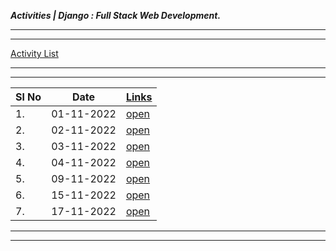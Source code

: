 ___Activities | Django : Full Stack Web Development.___

___
___
[Activity List](./Activity/activity.md)

---
___



| Sl No | Date       | [Links](./Activity)                 |
| ----- | ---------- | ----------------------------------- |
| 1.    | 01-11-2022 | [open](./Activity/Nov/01-11-22-tue) |
| 2.    | 02-11-2022 | [open](./Activity/Nov/02-11-22-wed) |
| 3.    | 03-11-2022 | [open](./Activity/Nov/03-11-22-thu) |
| 4.    | 04-11-2022 | [open](./Activity/Nov/04-11-22-fri) |
| 5.    | 09-11-2022 | [open](./Activity/Nov/09-11-22-wed) |
| 6.    | 15-11-2022 | [open](./Activity/Nov/15-11-22-tue) |
| 7.    | 17-11-2022 | [open](./Activity/Nov/17-11-22-thu) |

---
___
